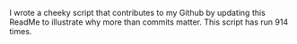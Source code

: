 I wrote a cheeky script that contributes to my Github by updating this ReadMe to illustrate why more than commits matter. This script has run 914 times.